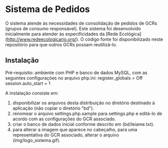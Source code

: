 ﻿Sistema de Pedidos
==================

O sistema atende às necessidades de consolidação de pedidos de GCRs (grupos de consumo responsável). Este sistema foi desenvolvido inicialmente para atender às especificidades da [Rede Ecológica] (http://www.redeecologicario.org/). O código fonte foi disponibilizado neste repositório para que outros GCRs possam reutilizá-lo.


Instalação
----------
Pré-requisito: ambiente com PHP e banco de dados MySQL, com as seguintes configurações no arquivo php.ini:
 register_globals = Off
 session.auto_start = 1

A instalação consiste em:
1) disponibilizar os arquivos desta distribuição no diretório destinado à aplicação (não copiar o diretório "bd").
2) renomear o arquivo settings.php.sample para settings.php e editá-lo de acordo com as configurações do GCR associado.
3) criar o banco de dados inicial conforme descrito em (bd/leiame.txt).
4) para alterar a imagem que aparece no cabeçalho, para uma representativa do GCR associado, alterar o arquivo (img/logo_sistema.gif).

